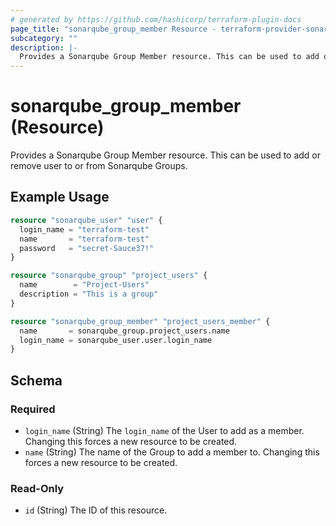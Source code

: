 ```yaml
---
# generated by https://github.com/hashicorp/terraform-plugin-docs
page_title: "sonarqube_group_member Resource - terraform-provider-sonarqube"
subcategory: ""
description: |-
  Provides a Sonarqube Group Member resource. This can be used to add or remove user to or from Sonarqube Groups.
---
```


# sonarqube_group_member (Resource)

Provides a Sonarqube Group Member resource. This can be used to add or remove user to or from Sonarqube Groups.

## Example Usage

```terraform
resource "sonarqube_user" "user" {
  login_name = "terraform-test"
  name       = "terraform-test"
  password   = "secret-Sauce37!"
}

resource "sonarqube_group" "project_users" {
  name        = "Project-Users"
  description = "This is a group"
}

resource "sonarqube_group_member" "project_users_member" {
  name       = sonarqube_group.project_users.name
  login_name = sonarqube_user.user.login_name
}
```

<!-- schema generated by tfplugindocs -->
## Schema

### Required

- `login_name` (String) The `login_name` of the User to add as a member. Changing this forces a new resource to be created.
- `name` (String) The name of the Group to add a member to. Changing this forces a new resource to be created.

### Read-Only

- `id` (String) The ID of this resource.
